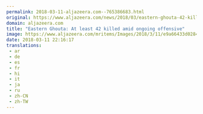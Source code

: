 ```yaml
---
permalink: 2018-03-11-aljazeera.com--765386683.html
original: https://www.aljazeera.com/news/2018/03/eastern-ghouta-42-killed-ongoing-offensive-180311185930952.html
domain: aljazeera.com
title: "Eastern Ghouta: At least 42 killed amid ongoing offensive"
image: https://www.aljazeera.com/mritems/Images/2018/3/11/e9a66433d0284f49a54bf9b9e4844fbd_18.jpg
date: 2018-03-11 22:16:17
translations: 
 - ar
 - de
 - es
 - fr
 - hi
 - it
 - ja
 - ru
 - zh-CN
 - zh-TW
---
```



